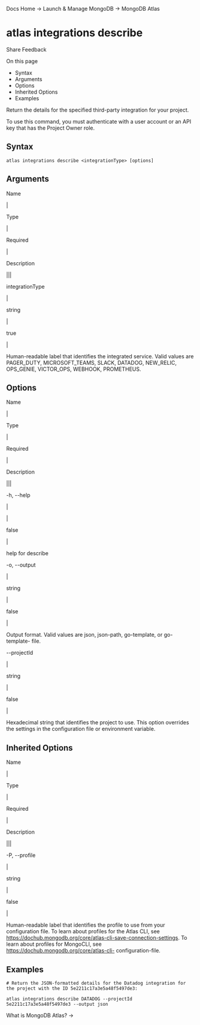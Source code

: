 Docs Home → Launch & Manage MongoDB → MongoDB Atlas

# atlas integrations describe

Share Feedback

On this page

  * Syntax
  * Arguments
  * Options
  * Inherited Options
  * Examples

Return the details for the specified third-party integration for your project.

To use this command, you must authenticate with a user account or an API key
that has the Project Owner role.

## Syntax

    
    
    atlas integrations describe <integrationType> [options]  
      
  
## Arguments

Name

|

Type

|

Required

|

Description  
  
|||  
  
integrationType

|

string

|

true

|

Human-readable label that identifies the integrated service. Valid values are
PAGER_DUTY, MICROSOFT_TEAMS, SLACK, DATADOG, NEW_RELIC, OPS_GENIE, VICTOR_OPS,
WEBHOOK, PROMETHEUS.  
  
## Options

Name

|

Type

|

Required

|

Description  
  
|||  
  
-h, --help

|

|

false

|

help for describe  
  
-o, --output

|

string

|

false

|

Output format. Valid values are json, json-path, go-template, or go-template-
file.  
  
\--projectId

|

string

|

false

|

Hexadecimal string that identifies the project to use. This option overrides
the settings in the configuration file or environment variable.  
  
## Inherited Options

Name

|

Type

|

Required

|

Description  
  
|||  
  
-P, --profile

|

string

|

false

|

Human-readable label that identifies the profile to use from your
configuration file. To learn about profiles for the Atlas CLI, see
https://dochub.mongodb.org/core/atlas-cli-save-connection-settings. To learn
about profiles for MongoCLI, see https://dochub.mongodb.org/core/atlas-cli-
configuration-file.  
  
## Examples

    
    
    # Return the JSON-formatted details for the Datadog integration for the project with the ID 5e2211c17a3e5a48f5497de3:  
      
    atlas integrations describe DATADOG --projectId 5e2211c17a3e5a48f5497de3 --output json  
  
What is MongoDB Atlas? →


